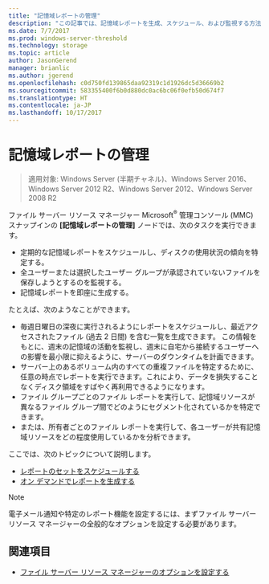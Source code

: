 ```yaml
---
title: "記憶域レポートの管理"
description: "この記事では、記憶域レポートを生成、スケジュール、および監視する方法について説明します。"
ms.date: 7/7/2017
ms.prod: windows-server-threshold
ms.technology: storage
ms.topic: article
author: JasonGerend
manager: brianlic
ms.author: jgerend
ms.openlocfilehash: c0d750fd139865daa92319c1d1926dc5d36669b2
ms.sourcegitcommit: 583355400f6b0d880dc0ac6bc06f0efb50d674f7
ms.translationtype: HT
ms.contentlocale: ja-JP
ms.lasthandoff: 10/17/2017
---
```

# <a name="storage-reports-management"></a>記憶域レポートの管理

> 適用対象: Windows Server (半期チャネル)、Windows Server 2016、Windows Server 2012 R2、Windows Server 2012、Windows Server 2008 R2

ファイル サーバー リソース マネージャー Microsoft<sup>®</sup> 管理コンソール (MMC) スナップインの **[記憶域レポートの管理]** ノードでは、次のタスクを実行できます。

-   定期的な記憶域レポートをスケジュールし、ディスクの使用状況の傾向を特定する。
-   全ユーザーまたは選択したユーザー グループが承認されていないファイルを保存しようとするのを監視する。
-   記憶域レポートを即座に生成する。

たとえば、次のようなことができます。

-   毎週日曜日の深夜に実行されるようにレポートをスケジュールし、最近アクセスされたファイル (過去 2 日間) を含む一覧を生成できます。 この情報をもとに、週末の記憶域の活動を監視し、週末に自宅から接続するユーザーへの影響を最小限に抑えるように、サーバーのダウンタイムを計画できます。
-   サーバー上のあるボリューム内のすべての重複ファイルを特定するために、任意の時点でレポートを実行できます。これにより、データを損失することなくディスク領域をすばやく再利用できるようになります。
-   ファイル グループごとのファイル レポートを実行して、記憶域リソースが異なるファイル グループ間でどのようにセグメント化されているかを特定できます。 
-   または、所有者ごとのファイル レポートを実行して、各ユーザーが共有記憶域リソースをどの程度使用しているかを分析できます。

ここでは、次のトピックについて説明します。

-   [レポートのセットをスケジュールする](schedule-set-of-reports.md)
-   [オン デマンドでレポートを生成する](generate-reports-on-demand.md)

> [!Note]
> 電子メール通知や特定のレポート機能を設定するには、まずファイル サーバー リソース マネージャーの全般的なオプションを設定する必要があります。

## <a name="see-also"></a>関連項目

-   [ファイル サーバー リソース マネージャーのオプションを設定する](setting-file-server-resource-manager-options.md)


